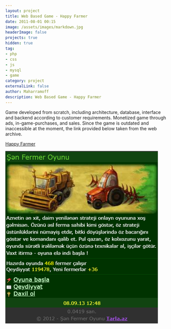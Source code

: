 ```yaml
---
layout: project
title: Web Based Game - Happy Farmer
date: 2011-08-01 00:15
image: /assets/images/markdown.jpg
headerImage: false
projects: true
hidden: true
tag:
- php
- css
- js 
- mysql
- game
category: project
externalLink: false
author: Maharramoff
description: Web Based Game - Happy Farmer
---
```


Game developed from scratch, including architecture, database, interface and backend according to customer requirements. Monetized game through ads, in-game-purchases, and sales. Since the game is outdated and inaccessible at the moment, the link provided below taken from the web archive. 

[Happy Farmer](http://web.archive.org/web/20130908073742/http://tarla.az:80/)

![](/assets/images/projects/tarla.az.png)


